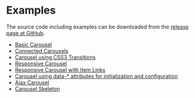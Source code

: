Examples
========

The source code including examples can be downloaded from the
[release page at GitHub](https://github.com/jsor/jcarousel/releases).

* [Basic Carousel](basic/)
* [Connected Carousels](connected-carousels/)
* [Carousel using CSS3 Transitions](transitions/)
* [Responsive Carousel](responsive/)
* [Responsive Carousel with Item Links](responsive-item-links/)
* [Carousel using data-* attributes for initialization and configuration](data-attributes/)
* [Ajax Carousel](ajax/)
* [Carousel Skeleton](skeleton/)
